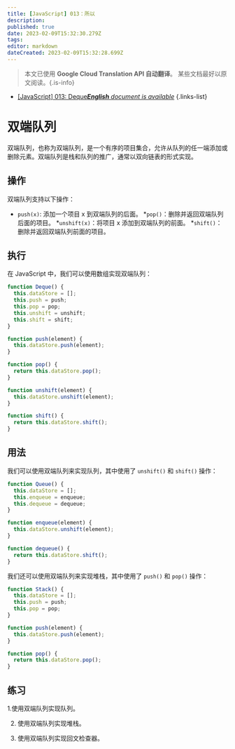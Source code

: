 ```yaml
---
title: [JavaScript] 013：所以
description: 
published: true
date: 2023-02-09T15:32:30.279Z
tags: 
editor: markdown
dateCreated: 2023-02-09T15:32:28.699Z
---
```


> 本文已使用 **Google Cloud Translation API 自动翻译**。
某些文档最好以原文阅读。{.is-info}



- [[JavaScript] 013: Deque***English** document is available*](/en/Knowledge-base/Algorithm/javascript-013-deque)
{.links-list}


# 双端队列

双端队列，也称为双端队列，是一个有序的项目集合，允许从队列的任一端添加或删除元素。双端队列是栈和队列的推广，通常以双向链表的形式实现。

## 操作

双端队列支持以下操作：

* ```push(x)```: 添加一个项目 x 到双端队列的后面。
*```pop()```：删除并返回双端队列后面的项目。
*```unshift(x)```：将项目 x 添加到双端队列的前面。
*```shift()```：删除并返回双端队列前面的项目。

## 执行

在 JavaScript 中，我们可以使用数组实现双端队列：

```javascript
function Deque() {
  this.dataStore = [];
  this.push = push;
  this.pop = pop;
  this.unshift = unshift;
  this.shift = shift;
}

function push(element) {
  this.dataStore.push(element);
}

function pop() {
  return this.dataStore.pop();
}

function unshift(element) {
  this.dataStore.unshift(element);
}

function shift() {
  return this.dataStore.shift();
}
```

## 用法

我们可以使用双端队列来实现队列，其中使用了 ```unshift()``` 和 ```shift()``` 操作：

```javascript
function Queue() {
  this.dataStore = [];
  this.enqueue = enqueue;
  this.dequeue = dequeue;
}

function enqueue(element) {
  this.dataStore.unshift(element);
}

function dequeue() {
  return this.dataStore.shift();
}
```

我们还可以使用双端队列来实现堆栈，其中使用了 ```push()``` 和 ```pop()``` 操作：

```javascript
function Stack() {
  this.dataStore = [];
  this.push = push;
  this.pop = pop;
}

function push(element) {
  this.dataStore.push(element);
}

function pop() {
  return this.dataStore.pop();
}
```

## 练习

1.使用双端队列实现队列。

2. 使用双端队列实现堆栈。

3. 使用双端队列实现回文检查器。